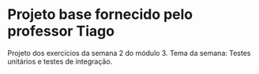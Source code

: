 # Projeto base fornecido pelo professor Tiago
Projeto dos exercícios da semana 2 do módulo 3.
Tema da semana: Testes unitários e testes de integração.
